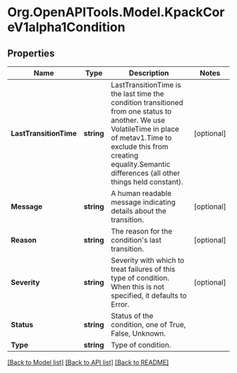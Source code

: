 
# Org.OpenAPITools.Model.KpackCoreV1alpha1Condition

## Properties

Name | Type | Description | Notes
------------ | ------------- | ------------- | -------------
**LastTransitionTime** | **string** | LastTransitionTime is the last time the condition transitioned from one status to another. We use VolatileTime in place of metav1.Time to exclude this from creating equality.Semantic differences (all other things held constant). | [optional] 
**Message** | **string** | A human readable message indicating details about the transition. | [optional] 
**Reason** | **string** | The reason for the condition&#39;s last transition. | [optional] 
**Severity** | **string** | Severity with which to treat failures of this type of condition. When this is not specified, it defaults to Error. | [optional] 
**Status** | **string** | Status of the condition, one of True, False, Unknown. | 
**Type** | **string** | Type of condition. | 

[[Back to Model list]](../README.md#documentation-for-models)
[[Back to API list]](../README.md#documentation-for-api-endpoints)
[[Back to README]](../README.md)

